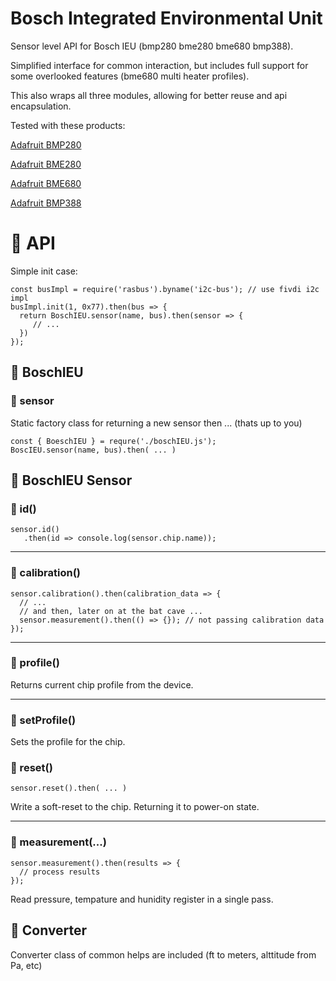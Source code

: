 # Bosch Integrated Environmental Unit
Sensor level API for Bosch IEU (bmp280 bme280 bme680 bmp388).

Simplified interface for common interaction, but includes full support for some overlooked features (bme680 multi heater profiles).

This also wraps all three modules, allowing for better reuse and api encapsulation.

Tested with these products:

[Adafruit BMP280](https://www.adafruit.com/product/2651)

[Adafruit BME280](https://www.adafruit.com/product/2652)

[Adafruit BME680](https://www.adafruit.com/product/3660)

[Adafruit BMP388](https://www.adafruit.com/product/3966)

# :wrench: API

Simple init case:
```
const busImpl = require('rasbus').byname('i2c-bus'); // use fivdi i2c impl
busImpl.init(1, 0x77).then(bus => {
  return BoschIEU.sensor(name, bus).then(sensor => {
     // ...
  })
});
```



## :blue_book: BoschIEU
### :page_facing_up: sensor

Static factory class for returning a new sensor then ... (thats up to you)

```
const { BoeschIEU } = requre('./boschIEU.js');
BoscIEU.sensor(name, bus).then( ... )
``` 





## :blue_book: BoschIEU Sensor

### :page_facing_up: id()

```
sensor.id()
   .then(id => console.log(sensor.chip.name));
```

---

### :page_facing_up: calibration()

```
sensor.calibration().then(calibration_data => {
  // ...
  // and then, later on at the bat cave ...
  sensor.measurement().then(() => {}); // not passing calibration data 
});
```

---


### :page_facing_up: profile()

Returns current chip profile from the device.

---

### :page_facing_up: setProfile()

Sets the profile for the chip.

### :page_facing_up: reset()

```
sensor.reset().then( ... )
```

Write a soft-reset to the chip.  Returning it to power-on state.

---

### :page_facing_up: measurement(...)

```
sensor.measurement().then(results => {
  // process results
});
```

Read pressure, tempature and hunidity register in a single pass.




## :blue_book: Converter

Converter class of common helps are included (ft to meters, alttitude from Pa, etc)
